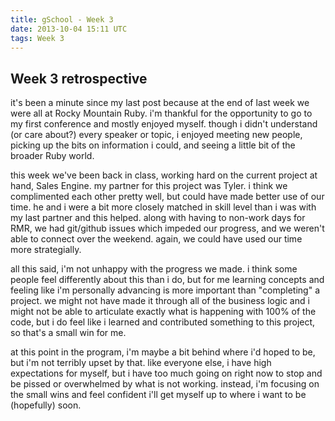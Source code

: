 ```yaml
---
title: gSchool - Week 3
date: 2013-10-04 15:11 UTC
tags: Week 3
---
```


<h2>Week 3 retrospective</h2>

<p>it's been a minute since my last post because at the end of last week we were all at Rocky Mountain Ruby.  i'm thankful for the opportunity to go to my first conference and mostly enjoyed myself.  though i didn't understand (or care about?) every speaker or topic, i enjoyed meeting new people, picking up the bits on information i could, and seeing a little bit of the broader Ruby world.<p>

<p>this week we've been back in class, working hard on the current project at hand, Sales Engine.  my partner for this project was Tyler.  i think we complimented each other pretty well, but could have made better use of our time.  he and i were a bit more closely matched in skill level than i was with my last partner and this helped.  along with having to non-work days for RMR, we had git/github issues which impeded our progress, and we weren't able to connect over the weekend.  again, we could have used our time more strategially.<p>

<p>all this said, i'm not unhappy with the progress we made.  i think some people feel differently about this than i do, but for me learning concepts and feeling like i'm personally advancing is more important than "completing" a project.  we might not have made it through all of the business logic and i might not be able to articulate exactly what is happening with 100% of the code, but i do feel like i learned and contributed something to this project, so that's a small win for me.<p>

<p>at this point in the program, i'm maybe a bit behind where i'd hoped to be, but i'm not terribly upset by that.  like everyone else, i have high expectations for myself, but i have too much going on right now to stop and be pissed or overwhelmed by what is not working.  instead, i'm focusing on the small wins and feel confident i'll get myself up to where i want to be (hopefully) soon.<p>

